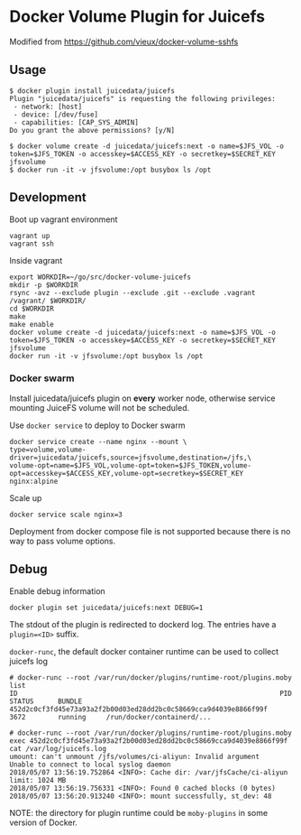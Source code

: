 # Docker Volume Plugin for Juicefs

Modified from https://github.com/vieux/docker-volume-sshfs

## Usage

``` shell
$ docker plugin install juicedata/juicefs
Plugin "juicedata/juicefs" is requesting the following privileges:
 - network: [host]
 - device: [/dev/fuse]
 - capabilities: [CAP_SYS_ADMIN]
Do you grant the above permissions? [y/N]

$ docker volume create -d juicedata/juicefs:next -o name=$JFS_VOL -o token=$JFS_TOKEN -o accesskey=$ACCESS_KEY -o secretkey=$SECRET_KEY jfsvolume
$ docker run -it -v jfsvolume:/opt busybox ls /opt
```

## Development

Boot up vagrant environment

``` shell
vagrant up
vagrant ssh
```

Inside vagrant

``` shell
export WORKDIR=~/go/src/docker-volume-juicefs
mkdir -p $WORKDIR
rsync -avz --exclude plugin --exclude .git --exclude .vagrant /vagrant/ $WORKDIR/
cd $WORKDIR
make
make enable
docker volume create -d juicedata/juicefs:next -o name=$JFS_VOL -o token=$JFS_TOKEN -o accesskey=$ACCESS_KEY -o secretkey=$SECRET_KEY jfsvolume
docker run -it -v jfsvolume:/opt busybox ls /opt
```

### Docker swarm

Install juicedata/juicefs plugin on **every** worker node, otherwise service mounting JuiceFS volume will not be scheduled.

Use `docker service` to deploy to Docker swarm

``` shell
docker service create --name nginx --mount \
type=volume,volume-driver=juicedata/juicefs,source=jfsvolume,destination=/jfs,\
volume-opt=name=$JFS_VOL,volume-opt=token=$JFS_TOKEN,volume-opt=accesskey=$ACCESS_KEY,volume-opt=secretkey=$SECRET_KEY nginx:alpine
```

Scale up

``` shell
docker service scale nginx=3
```

Deployment from docker compose file is not supported because there is no way to pass volume options.

## Debug

Enable debug information

``` shell
docker plugin set juicedata/juicefs:next DEBUG=1
```

The stdout of the plugin is redirected to dockerd log. The entries have a `plugin=<ID>` suffix.

`docker-runc`, the default docker container runtime can be used to collect juicefs log

``` shell
# docker-runc --root /var/run/docker/plugins/runtime-root/plugins.moby list
ID                                                                 PID         STATUS      BUNDLE
452d2c0cf3fd45e73a93a2f2b00d03ed28dd2bc0c58669cca9d4039e8866f99f   3672        running     /run/docker/containerd/...

# docker-runc --root /var/run/docker/plugins/runtime-root/plugins.moby exec 452d2c0cf3fd45e73a93a2f2b00d03ed28dd2bc0c58669cca9d4039e8866f99f cat /var/log/juicefs.log
umount: can't unmount /jfs/volumes/ci-aliyun: Invalid argument
Unable to connect to local syslog daemon
2018/05/07 13:56:19.752864 <INFO>: Cache dir: /var/jfsCache/ci-aliyun limit: 1024 MB
2018/05/07 13:56:19.756331 <INFO>: Found 0 cached blocks (0 bytes)
2018/05/07 13:56:20.913240 <INFO>: mount successfully, st_dev: 48
```

NOTE: the directory for plugin runtime could be `moby-plugins` in some version of Docker.
